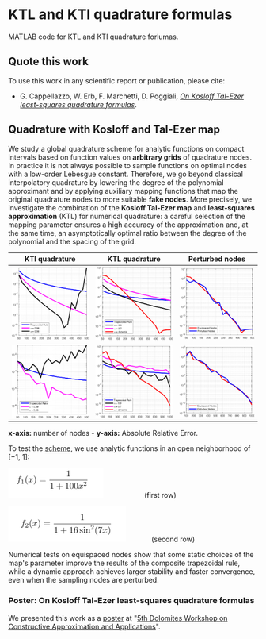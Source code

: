 # KTL and KTI quadrature formulas

MATLAB code for KTL and KTI quadrature forlumas.

## Quote this work

To use this work in any scientific report or publication, please cite:

* G. Cappellazzo, W. Erb, F. Marchetti, D. Poggiali, [*On Kosloff Tal-Ezer least-squares quadrature formulas*](https://arxiv.org/pdf/2109.13138.pdf).

## Quadrature with Kosloff and Tal-Ezer map

We study a global quadrature scheme for analytic functions on compact intervals based on function values on **arbitrary grids** of quadrature nodes. In practice it is not always possible to sample functions on optimal nodes with a low-order Lebesgue constant. Therefore, we go beyond classical interpolatory quadrature by lowering the degree of the polynomial approximant and by applying auxiliary mapping functions that map the original quadrature nodes to more suitable **fake nodes**. More precisely, we investigate the combination of the **Kosloff Tal-Ezer map** and **least-squares approximation** (KTL) for numerical quadrature: a careful selection of the mapping parameter ensures a high accuracy of the approximation and, at the same time, an asymptotically optimal ratio between the degree of the polynomial and the spacing of the grid. 


KTI quadrature | KTL quadrature | Perturbed nodes 
:------------: | :-------------: | :------------: 
![KTI1](img/read_img/KTI_1.png) | ![KTL1](img/read_img/KTL_1.png) |  ![perturbed1](img/read_img/pert_1.png)
![KTI2](img/read_img/KTI_2.png) | ![KTL2](img/read_img/KTL_2.png) |  ![perturbed2](img/read_img/pert_2.png)

**x-axis:** number of nodes - **y-axis:** Absolute Relative Error.

To test the [scheme](img/pseudo_code_git.pdf), we use analytic functions in an open neighborhood of [−1, 1]: 

<img src="img/read_img/f_1.PNG">  &nbsp; &nbsp; &nbsp; &nbsp; &nbsp; &nbsp; &nbsp; &nbsp; &nbsp; &nbsp; (first row)

<img src="img/read_img/f_2.PNG"> &nbsp; &nbsp; &nbsp; &nbsp; &nbsp; &nbsp; (second row)


Numerical tests on equispaced nodes show that some static choices of the map's parameter improve the results of the composite trapezoidal rule, while a dynamic 
approach achieves larger stability and faster convergence, even when the sampling nodes are perturbed.

### Poster: On Kosloff Tal-Ezer least-squares quadrature formulas

We presented this work as a [poster](poster/Poster_KTL.pdf) at "[5th Dolomites Workshop on Constructive Approximation and Applications](https://events.math.unipd.it/dwcaa21/)".
